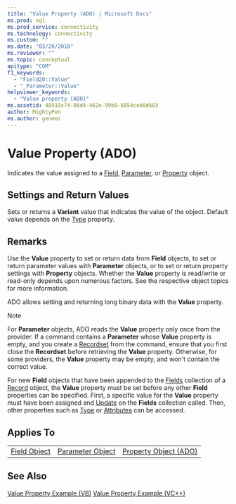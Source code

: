```yaml
---
title: "Value Property (ADO) | Microsoft Docs"
ms.prod: sql
ms.prod_service: connectivity
ms.technology: connectivity
ms.custom: ""
ms.date: "03/20/2018"
ms.reviewer: ""
ms.topic: conceptual
apitype: "COM"
f1_keywords: 
  - "Field20::Value"
  - "_Parameter::Value"
helpviewer_keywords: 
  - "Value property [ADO]"
ms.assetid: 48919c74-86d4-462e-99b9-8854ceb8d683
author: MightyPen
ms.author: genemi
---
```

# Value Property (ADO)

Indicates the value assigned to a [Field](../../../ado/reference/ado-api/field-object.md), [Parameter](../../../ado/reference/ado-api/parameter-object.md), or [Property](../../../ado/reference/ado-api/property-object-ado.md) object.
  
## Settings and Return Values

Sets or returns a **Variant** value that indicates the value of the object. Default value depends on the [Type](../../../ado/reference/ado-api/type-property-ado.md) property.
  
## Remarks

Use the **Value** property to set or return data from **Field** objects, to set or return parameter values with **Parameter** objects, or to set or return property settings with **Property** objects. Whether the **Value** property is read/write or read-only depends upon numerous factors. See the respective object topics for more information.

ADO allows setting and returning long binary data with the **Value** property.
  
> [!NOTE]
> For **Parameter** objects, ADO reads the **Value** property only once from the provider. If a command contains a **Parameter** whose **Value** property is empty, and you create a [Recordset](../../../ado/reference/ado-api/recordset-object-ado.md) from the command, ensure that you first close the **Recordset** before retrieving the **Value** property. Otherwise, for some providers, the **Value** property may be empty, and won't contain the correct value.
> 
> For new **Field** objects that have been appended to the [Fields](../../../ado/reference/ado-api/fields-collection-ado.md) collection of a [Record](../../../ado/reference/ado-api/record-object-ado.md) object, the **Value** property must be set before any other **Field** properties can be specified. First, a specific value for the **Value** property must have been assigned and [Update](../../../ado/reference/ado-api/update-method.md) on the **Fields** collection called. Then, other properties such as [Type](../../../ado/reference/ado-api/type-property-ado.md) or [Attributes](../../../ado/reference/ado-api/attributes-property-ado.md) can be accessed.
  
## Applies To
  
||||  
|-|-|-|  
|[Field Object](../../../ado/reference/ado-api/field-object.md)|[Parameter Object](../../../ado/reference/ado-api/parameter-object.md)|[Property Object (ADO)](../../../ado/reference/ado-api/property-object-ado.md)|
  
## See Also

[Value Property Example (VB)](../../../ado/reference/ado-api/value-property-example-vb.md)
[Value Property Example (VC++)](../../../ado/reference/ado-api/value-property-example-vc.md) 
